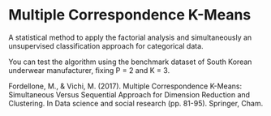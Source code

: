 # Multiple Correspondence K-Means

A statistical method to apply the factorial analysis and simultaneously an unsupervised classification approach for categorical data.

You can test the algorithm using the benchmark dataset of South Korean underwear manufacturer, fixing P = 2 and K = 3.

Fordellone, M., & Vichi, M. (2017). Multiple Correspondence K-Means: Simultaneous Versus Sequential Approach for Dimension Reduction and Clustering. In Data science and social research (pp. 81-95). Springer, Cham.
